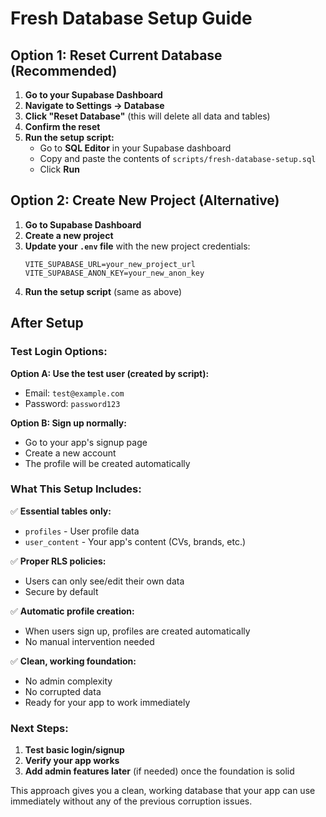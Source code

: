 # Fresh Database Setup Guide

## Option 1: Reset Current Database (Recommended)

1. **Go to your Supabase Dashboard**
2. **Navigate to Settings → Database**
3. **Click "Reset Database"** (this will delete all data and tables)
4. **Confirm the reset**
5. **Run the setup script:**
   - Go to **SQL Editor** in your Supabase dashboard
   - Copy and paste the contents of `scripts/fresh-database-setup.sql`
   - Click **Run**

## Option 2: Create New Project (Alternative)

1. **Go to Supabase Dashboard**
2. **Create a new project**
3. **Update your `.env` file** with the new project credentials:
   ```
   VITE_SUPABASE_URL=your_new_project_url
   VITE_SUPABASE_ANON_KEY=your_new_anon_key
   ```
4. **Run the setup script** (same as above)

## After Setup

### Test Login Options:

**Option A: Use the test user (created by script):**
- Email: `test@example.com`
- Password: `password123`

**Option B: Sign up normally:**
- Go to your app's signup page
- Create a new account
- The profile will be created automatically

### What This Setup Includes:

✅ **Essential tables only:**
- `profiles` - User profile data
- `user_content` - Your app's content (CVs, brands, etc.)

✅ **Proper RLS policies:**
- Users can only see/edit their own data
- Secure by default

✅ **Automatic profile creation:**
- When users sign up, profiles are created automatically
- No manual intervention needed

✅ **Clean, working foundation:**
- No admin complexity
- No corrupted data
- Ready for your app to work immediately

### Next Steps:

1. **Test basic login/signup**
2. **Verify your app works**
3. **Add admin features later** (if needed) once the foundation is solid

This approach gives you a clean, working database that your app can use immediately without any of the previous corruption issues.